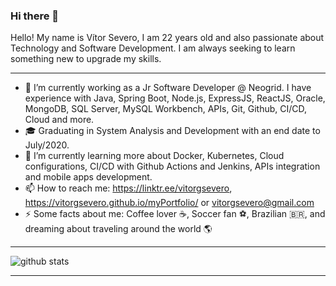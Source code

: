 ### Hi there 👋

Hello! My name is Vítor Severo, I am 22 years old and also passionate about Technology and Software Development. I am always seeking to learn something new to upgrade my skills.

---------------------------------------------------------------------------------------------------------------------------------------------------------------------------------

- 🔭  I’m currently working as a Jr Software Developer @ Neogrid. I have experience with Java, Spring Boot, Node.js, ExpressJS, ReactJS, Oracle, MongoDB, SQL Server, MySQL Workbench, APIs, Git, Github, CI/CD, Cloud and more. 
- 🎓 Graduating in System Analysis and Development with an end date to July/2020.
- 🌱 I’m currently learning more about Docker, Kubernetes, Cloud configurations, CI/CD with Github Actions and Jenkins, APIs integration and mobile apps development.
- 📫 How to reach me: https://linktr.ee/vitorgsevero, https://vitorgsevero.github.io/myPortfolio/ or vitorgsevero@gmail.com
- ⚡ Some facts about me: Coffee lover ☕, Soccer fan ⚽, Brazilian 🇧🇷, and dreaming about traveling around the world 🌎 

---------------------------------------------------------------------------------------------------------------------------------------------------------------------------------

![github stats](https://github-readme-stats.vercel.app/api?username=vitorgsevero&show_icons=true)

---------------------------------------------------------------------------------------------------------------------------------------------------------------------------------

